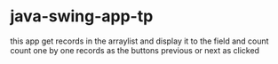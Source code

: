 # java-swing-app-tp

this app get records in the arraylist and display it to the field and count count one by one records as the buttons previous or next as clicked
